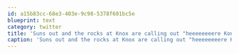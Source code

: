 ```yaml
---
id: a15b83cc-68e3-403e-9c98-5378f601bc5e
blueprint: text
category: twitter
title: 'Suns out and the rocks at Knox are calling out "heeeeeeeere Kona Kona"'
caption: 'Suns out and the rocks at Knox are calling out "heeeeeeeere Kona Kona"'
---
```


